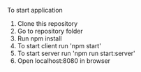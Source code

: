 To start application
1. Clone this repository
2. Go to repository folder
3. Run npm install
4. To start client run 'npm start'
5. To start server run 'npm run start:server'
6. Open localhost:8080 in browser